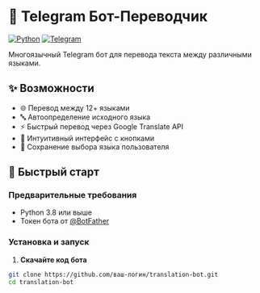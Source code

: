 # 🤖 Telegram Бот-Переводчик

[![Python](https://img.shields.io/badge/Python-3.8+-blue.svg)](https://python.org)
[![Telegram](https://img.shields.io/badge/Telegram-Bot-blue.svg)](https://telegram.org)

Многоязычный Telegram бот для перевода текста между различными языками.

## ✨ Возможности

- 🌐 Перевод между 12+ языками
- 🔤 Автоопределение исходного языка  
- ⚡ Быстрый перевод через Google Translate API
- 🎯 Интуитивный интерфейс с кнопками
- 💾 Сохранение выбора языка пользователя

## 🚀 Быстрый старт

### Предварительные требования

- Python 3.8 или выше
- Токен бота от [@BotFather](https://t.me/BotFather)

### Установка и запуск

1. **Скачайте код бота**
```bash
git clone https://github.com/ваш-логин/translation-bot.git
cd translation-bot